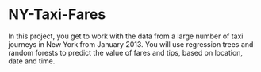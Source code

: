 # NY-Taxi-Fares
In this project, you get to work with the data from a large number of taxi journeys in New York from January 2013. You will use regression trees and random forests to predict the value of fares and tips, based on location, date and time.
